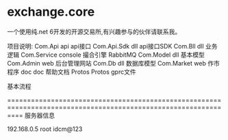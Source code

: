 # exchange.core
一个使用纯.net 6开发的开源交易所,有兴趣参与的伙伴请联系我。

项目说明:
Com.Api                 api         api接口
Com.Api.Sdk             dll         api接口SDK
Com.Bll                 dll         业务逻辑
Com.Service             console     撮合引擎    RabbitMQ
Com.Model               dll         基本模型
Com.Admin               web         后台管理网站
Com.Db                  dll         数据库模型
Com.Market              web         作市程序
doc                     doc         帮助文档
Protos                  Protos      gprc文件




基本流程




================================================================================================================
服务器信息

192.168.0.5
root
idcm@123

